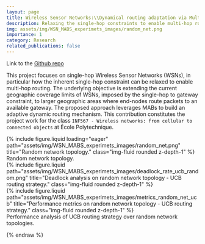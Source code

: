 ```yaml
---
layout: page
title: Wireless Sensor Networks:\\Dynamical routing adaptation via Multi-Armed Bandits (MABs)
description: Relaxing the single-hop constraints to enable multi-hop routing 
img: assets/img/WSN_MABS_experimets_images/random_net.png
importance: 1
category: Research
related_publications: false
---
```


Link to the [Github repo](https://github.com/emanuelemengoli/MABs-Dynamic-Routing-WSNs)

This project focuses on single-hop Wireless Sensor Networks (WSNs), in particular how the inherent single-hop constraint can be relaxed to enable multi-hop routing. The underlying objective is extending the current geographic coverage limits of WSNs, imposed by the single-hop to gateway constraint, to larger geographic areas where end-nodes route packets to an available gateway. The proposed approach leverages MABs to build an adaptive dynamic routing mechanism. This contribution constitutes the project work for the class `INF567 - Wireless networks: from cellular to connected objects` at École Polytechnique. 

<div class="row">
    <div class="col-sm mt-3 mt-md-0">
        {% include figure.liquid loading="eager" path="assets/img/WSN_MABS_experimets_images/random_net.png" title="Random network topology." class="img-fluid rounded z-depth-1" %}
    </div>
</div>
<div class="caption">
    Random network topology.
</div>

<div class="row justify-content-sm-center">
    <div class="col-sm-8 mt-3 mt-md-0">
        {% include figure.liquid path="assets/img/WSN_MABS_experimets_images/deadlock_rate_ucb_random.png" title="Deadlock analysis on random network topology - UCB routing strategy." class="img-fluid rounded z-depth-1" %}
    </div>
    <div class="col-sm-4 mt-3 mt-md-0">
        {% include figure.liquid path="assets/img/WSN_MABS_experimets_images/metrics_random_net_ucb" title="Performance metrics on random network topology - UCB routing strategy." class="img-fluid rounded z-depth-1" %}
    </div>
</div>
<div class="caption">
    Performance analysis of UCB routing strategy over random network topologies.
</div>

{% endraw %}
